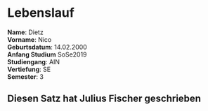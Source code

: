 # Lebenslauf  


**Name**: Dietz  
**Vorname**: Nico  
**Geburtsdatum**: 14.02.2000  
**Anfang Studium** SoSe2019  
**Studiengang**: AIN  
**Vertiefung**: SE  
**Semester**: 3 

## Diesen Satz hat Julius Fischer geschrieben 
